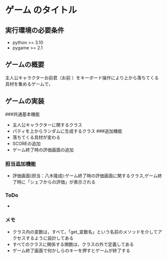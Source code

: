 # ゲーム のタイトル
## 実行環境の必要条件
* python >= 3.10
* pygame >= 2.1

## ゲームの概要
主人公キャラクターお前君（お前 ）をキーボード操作により上から落ちてくる具材を集めるゲームで，

## ゲームの実装
###共通基本機能
* 主人公キャラクターに関するクラス
* パティを上からランダムに生成するクラス
###追加機能
* 落ちてくる具材が変わる
* SCOREの追加
* ゲーム終了時の評価画面の追加

### 担当追加機能
* 評価画面(担当：八木隆成):ゲーム終了時の評価画面に関するクラス,ゲーム終了時に「シェフからの評価」が表示される

### ToDo
- 
### メモ
* クラス内の変数は，すべて，「get_変数名」という名前のメソッドを介してアクセスするように設計してある
* すべてのクラスに関係する関数は，クラスの外で定義してある
* ゲーム終了画面で何かしらのキーを押すとゲームが終了する
